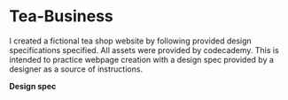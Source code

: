 # Tea-Business

I created a fictional tea shop website by following provided design specifications specified. All assets were provided by codecademy. This is intended to practice webpage creation with a design spec provided by a designer as a source of instructions.

**Design spec**
<img src="https://content.codecademy.com/courses/freelance-1/unit-4/img-tea-cozy-redline.jpg" alt="">
